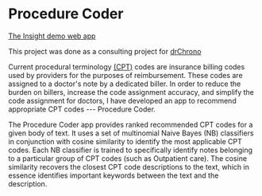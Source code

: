 # Procedure Coder

[The Insight demo web app](http://procedurecoder.site/input)

This project was done as a consulting project for [drChrono](https://www.drchrono.com/)

Current procedural terminology [(CPT)](https://en.wikipedia.org/wiki/Current_Procedural_Terminology) codes are insurance billing codes used by providers for the purposes of reimbursement. These codes are assigned to a doctor's note by a dedicated biller. In order to reduce the burden on billers, increase the code assignment accuracy, and simplify the code assignment for doctors, I have developed an app to recommend appropriate CPT codes --- Procedure Coder.

The Procedure Coder app provides ranked recommended CPT codes for a given body of text. It uses a set of multinomial Naive Bayes (NB) classifiers in conjunction with cosine similarity to identify the most applicable CPT codes. Each NB classifier is trained to specifically identify notes belonging to a particular group of CPT codes (such as Outpatient care). The cosine similarity recovers the closest CPT code descriptions to the text, which in essence identifies important keywords between the text and the description.
